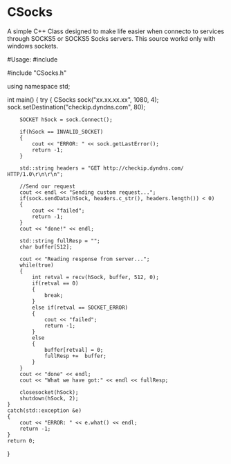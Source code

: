 # CSocks
A simple C++ Class designed to make life easier when connecto to services through SOCKS5 or SOCKS5 Socks servers. This source workd only with windows sockets.

#Usage:
#include <iostream>

#include "CSocks.h"

using namespace std;

int main()
{
    try
    {
        CSocks sock("xx.xx.xx.xx", 1080, 4);
        sock.setDestination("checkip.dyndns.com", 80);

        SOCKET hSock = sock.Connect();

        if(hSock == INVALID_SOCKET)
        {
            cout << "ERROR: " << sock.getLastError();
            return -1;
        }

        std::string headers = "GET http://checkip.dyndns.com/ HTTP/1.0\r\n\r\n";

        //Send our request
        cout << endl << "Sending custom request...";
        if(sock.sendData(hSock, headers.c_str(), headers.length()) < 0)
        {
            cout << "failed";
            return -1;
        }
        cout << "done!" << endl;

        std::string fullResp = "";
        char buffer[512];

        cout << "Reading response from server...";
        while(true)
        {
            int retval = recv(hSock, buffer, 512, 0);
            if(retval == 0)
            {
                break;
            }
            else if(retval == SOCKET_ERROR)
            {
                cout << "failed";
                return -1;
            }
            else
            {
                buffer[retval] = 0;
                fullResp +=  buffer;
            }
        }
        cout << "done" << endl;
        cout << "What we have got:" << endl << fullResp;

        closesocket(hSock);
        shutdown(hSock, 2);
    }
    catch(std::exception &e)
    {
        cout << "ERROR: " << e.what() << endl;
        return -1;
    }
    return 0;
}
